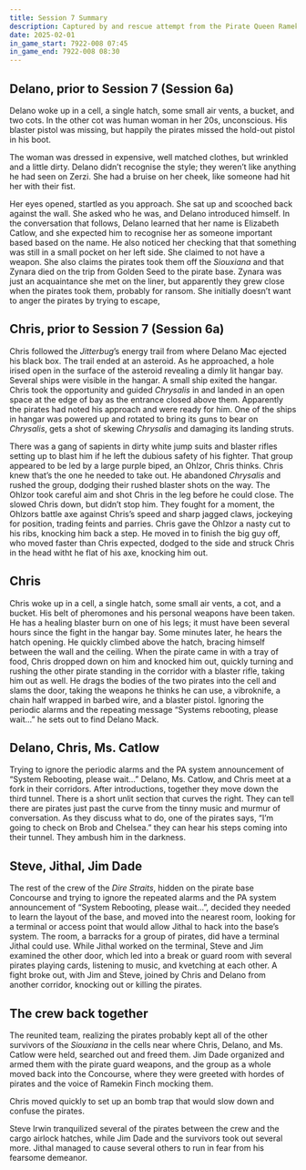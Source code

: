 ```yaml
---
title: Session 7 Summary
description: Captured by and rescue attempt from the Pirate Queen Ramekin Finch.
date: 2025-02-01
in_game_start: 7922-008 07:45
in_game_end: 7922-008 08:30
---
```


## Delano, prior to Session 7 (Session 6a)

Delano woke up in a cell, a single hatch, some small air vents, a bucket, and two cots. In the other cot was human woman
in her 20s, unconscious. His blaster pistol was missing, but happily the pirates missed the hold-out pistol in his boot.

The woman was dressed in expensive, well matched clothes, but wrinkled and a little dirty. Delano didn’t recognise the
style; they weren’t like anything he had seen on Zerzi. She had a bruise on her cheek, like someone had hit her with
their fist.

Her eyes opened, startled as you approach. She sat up and scooched back against the wall. She asked who he was, and
Delano introduced himself. In the conversation that follows, Delano learned that her name is Elizabeth Catlow, and she
expected him to recognise her as someone important based based on the name. He also noticed her checking that that
something was still in a small pocket on her left side. She claimed to not have a weapon. She also claims the pirates
took them off the *Siouxiana* and that Zynara died on the trip from Golden Seed to the pirate base. Zynara was just an
acquaintance she met on the liner, but apparently they grew close when the pirates took them, probably for ransom. She
initially doesn’t want to anger the pirates by trying to escape,

## Chris, prior to Session 7 (Session 6a)

Chris followed the *Jitterbug*’s energy trail from where Delano Mac ejected his black box. The trail ended at an
asteroid. As he approached, a hole irised open in the surface of the asteroid revealing a dimly lit hangar bay. Several
ships were visible in the hangar. A small ship exited the hangar. Chris took the opportunity and guided *Chrysalis* in
and landed in an open space at the edge of bay as the entrance closed above them. Apparently the pirates had noted his
approach and were ready for him. One of the ships in hangar was powered up and rotated to bring its guns to bear on
*Chrysalis*, gets a shot of skewing *Chrysalis* and damaging its landing struts.

There was a gang of sapients in dirty white jump suits and blaster rifles setting up to blast him if he left the dubious
safety of his fighter. That group appeared to be led by a large purple biped, an Ohlzor, Chris thinks. Chris knew that’s
the one he needed to take out. He abandoned *Chrysalis* and rushed the group, dodging their rushed blaster shots on the
way. The Ohlzor took careful aim and shot Chris in the leg before he could close. The slowed Chris down, but didn’t stop
him. They fought for a moment, the Ohlzors battle axe against Chris’s speed and sharp jagged claws, jockeying for
position, trading feints and parries. Chris gave the Ohlzor a nasty cut to his ribs, knocking him back a step. He moved
in to finish the big guy off, who moved faster than Chris expected, dodged to the side and struck Chris in the head
witht he flat of his axe, knocking him out.

## Chris

Chris woke up in a cell, a single hatch, some small air vents, a cot, and a bucket. His belt of pheromones and his
personal weapons have been taken. He has a healing blaster burn on one of his legs; it must have been several hours
since the fight in the hangar bay. Some minutes later, he hears the hatch opening. He quickly climbed above the hatch,
bracing himself between the wall and the ceiling. When the pirate came in with a tray of food, Chris dropped down on him
and knocked him out, quickly turning and rushing the other pirate standing in the corridor with a blaster rifle, taking
him out as well. He drags the bodies of the two pirates into the cell and slams the door, taking the weapons he thinks
he can use, a vibroknife, a chain half wrapped in barbed wire, and a blaster pistol. Ignoring the periodic alarms and
the repeating message “Systems rebooting, please wait…” he sets out to find Delano Mack.

## Delano, Chris, Ms. Catlow

Trying to ignore the periodic alarms and the PA system announcement of “System Rebooting, please wait…” Delano, Ms.
Catlow, and Chris meet at a fork in their corridors. After introductions, together they move down the third tunnel.
There is a short unlit section that curves the right. They can tell there are pirates just past the curve from the tinny
music and murmur of conversation. As they discuss what to do, one of the pirates says, “I’m going to check on Brob and
Chelsea.” they can hear his steps coming into their tunnel. They ambush him in the darkness.

## Steve, Jithal, Jim Dade

The rest of the crew of the *Dire Straits*, hidden on the pirate base Concourse and trying to ignore the repeated alarms
and the PA system announcement of “System Rebooting, please wait…”, decided they needed to learn the layout of the base,
and moved into the nearest room, looking for a terminal or access point that would allow Jithal to hack into the base’s
system. The room, a barracks for a group of pirates, did have a terminal Jithal could use. While Jithal worked on the
terminal, Steve and Jim examined the other door, which led into a break or guard room with several pirates playing
cards, listening to music, and kvetching at each other. A fight broke out, with Jim and Steve, joined by Chris and
Delano from another corridor, knocking out or killing the pirates.

## The crew back together

The reunited team, realizing the pirates probably kept all of the other survivors of the *Siouxiana* in the cells near
where Chris, Delano, and Ms. Catlow were held, searched out and freed them. Jim Dade organized and armed them with the
pirate guard weapons, and the group as a whole moved back into the Concourse, where they were greeted with hordes of
pirates and the voice of Ramekin Finch mocking them.

Chris moved quickly to set up an bomb trap that would slow down and confuse the pirates.

Steve Irwin tranquilized several of the pirates between the crew and the cargo airlock hatches, while Jim Dade and the
survivors took out several more. Jithal managed to cause several others to run in fear from his fearsome demeanor.